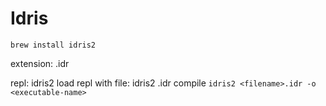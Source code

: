 # Idris

`brew install idris2`

extension: .idr

repl: idris2
load repl with file: idris2 <filename>.idr
compile `idris2 <filename>.idr -o <executable-name>`
